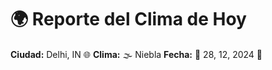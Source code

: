 # 🌍 Reporte del Clima de Hoy

**Ciudad:** Delhi, IN 🌐
**Clima:** 🌫️ Niebla
**Fecha:** 📅 28, 12, 2024 🚀
